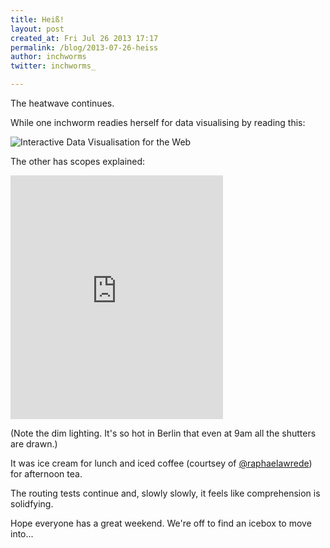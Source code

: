 ```yaml
---
title: Heiß!
layout: post
created_at: Fri Jul 26 2013 17:17
permalink: /blog/2013-07-26-heiss
author: inchworms
twitter: inchworms_

---
```


The heatwave continues. 

While one inchworm readies herself for data visualising by reading this:

![Interactive Data Visualisation for the Web](http://covers.oreilly.com/images/9781449339739/lrg.jpg)

The other has scopes explained:

<iframe src="http://loopc.am/CarlaD/loops/scopes-explained.widget" width="340" height="390" scrolling="no" frameborder="no" allowTransparency="true"></iframe>

(Note the dim lighting. It's so hot in Berlin that even at 9am all the shutters are drawn.)

It was ice cream for lunch and iced coffee (courtsey of [@raphaelawrede](https://twitter.com/raphaelawrede)) for afternoon tea.

The routing tests continue and, slowly slowly, it feels like comprehension is solidfying.

Hope everyone has a great weekend. We're off to find an icebox to move into...



